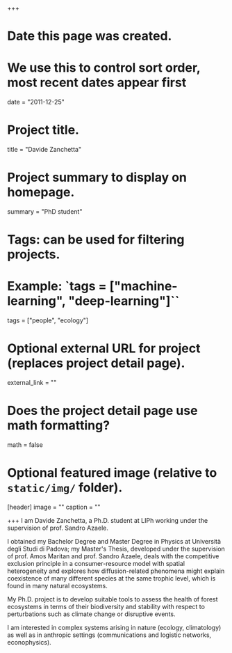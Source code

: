 +++
# Date this page was created.
# We use this to control sort order, most recent dates appear first
date = "2011-12-25"

# Project title.
title = "Davide Zanchetta"

# Project summary to display on homepage.
summary = "PhD student"

# Tags: can be used for filtering projects.
# Example: `tags = ["machine-learning", "deep-learning"]``
tags = ["people", "ecology"]

# Optional external URL for project (replaces project detail page).
external_link = ""

# Does the project detail page use math formatting?
math = false

# Optional featured image (relative to `static/img/` folder).
[header]
image = ""
caption = ""

+++
I am Davide Zanchetta, a Ph.D. student at LIPh working under the supervision of prof. Sandro Azaele.

I obtained my Bachelor Degree and Master Degree in Physics at Università degli Studi di Padova; my Master's Thesis, developed under the supervision of prof. Amos Maritan and prof. Sandro Azaele, deals with the competitive exclusion principle in a consumer-resource model with spatial heterogeneity and explores how diffusion-related phenomena might explain coexistence of many different species at the same trophic level, which is found in many natural ecosystems.

My Ph.D. project is to develop suitable tools to assess the health of forest ecosystems in terms of their biodiversity and stability with respect to perturbations such as climate change or disruptive events.

I am interested in complex systems arising in nature (ecology, climatology) as well as in anthropic settings (communications and logistic networks, econophysics).
